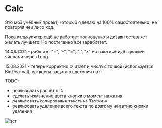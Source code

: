 # Calc

Это мой учебный проект, который я делаю на 100% самостоятельно, не повторяя чей либо код.


Пока калькулятор ещё не работает полноценно и дизайн оставляет желать лучшего. Но постепенно всё заработает.

14.08.2021 - работает "+", "-", "=", ":", "х"
но пока всё идёт целыми числами через Long

15.08.2021 - теперь корректно считает и числа с точкой (используется BigDecimal), встроена защита от деления на 0

TODO:
- реализовать расчёт с %
- сделать изменение цвета кнопки в момент нажатия
- реализовать копирование текста из Textview
- реализовать удаление всего текста по долгому нажатию кнопки удаления


![scr](https://user-images.githubusercontent.com/59067552/129471271-75975962-3654-4d4e-b837-e24797fa8a09.png)

